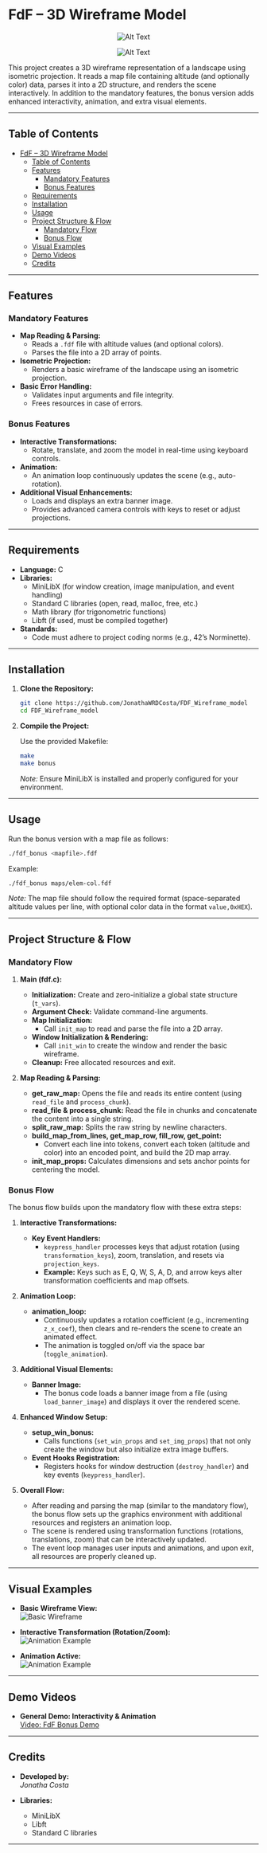 # FdF – 3D Wireframe Model
<p align="center">
  <img src="https://media3.giphy.com/media/v1.Y2lkPTc5MGI3NjExemkydTk2aXlqNWx5d3NpZWJxNWhtcHVvcHRzYmxreXRicTlnc2RxZSZlcD12MV9pbnRlcm5hbF9naWZfYnlfaWQmY3Q9Zw/WWN6dBK3pUltss3Jy7/giphy.gif" alt="Alt Text" />
</p>

<p align="center">
  <img src="assets/fdfm.png" alt="Alt Text" />
</p>

This project creates a 3D wireframe representation of a landscape using isometric projection. It reads a map file containing altitude (and optionally color) data, parses it into a 2D structure, and renders the scene interactively. In addition to the mandatory features, the bonus version adds enhanced interactivity, animation, and extra visual elements.

---

## Table of Contents

- [FdF – 3D Wireframe Model](#fdf--3d-wireframe-model)
  - [Table of Contents](#table-of-contents)
  - [Features](#features)
    - [Mandatory Features](#mandatory-features)
    - [Bonus Features](#bonus-features)
  - [Requirements](#requirements)
  - [Installation](#installation)
  - [Usage](#usage)
  - [Project Structure \& Flow](#project-structure--flow)
    - [Mandatory Flow](#mandatory-flow)
    - [Bonus Flow](#bonus-flow)
  - [Visual Examples](#visual-examples)
  - [Demo Videos](#demo-videos)
  - [Credits](#credits)

---

## Features

### Mandatory Features
- **Map Reading & Parsing:**  
  - Reads a `.fdf` file with altitude values (and optional colors).
  - Parses the file into a 2D array of points.
- **Isometric Projection:**  
  - Renders a basic wireframe of the landscape using an isometric projection.
- **Basic Error Handling:**  
  - Validates input arguments and file integrity.
  - Frees resources in case of errors.

### Bonus Features
- **Interactive Transformations:**  
  - Rotate, translate, and zoom the model in real-time using keyboard controls.
- **Animation:**  
  - An animation loop continuously updates the scene (e.g., auto-rotation).
- **Additional Visual Enhancements:**  
  - Loads and displays an extra banner image.
  - Provides advanced camera controls with keys to reset or adjust projections.

---

## Requirements

- **Language:** C
- **Libraries:**  
  - MiniLibX (for window creation, image manipulation, and event handling)
  - Standard C libraries (open, read, malloc, free, etc.)
  - Math library (for trigonometric functions)
  - Libft (if used, must be compiled together)
- **Standards:**  
  - Code must adhere to project coding norms (e.g., 42’s Norminette).

---

## Installation

1. **Clone the Repository:**

   ```bash
   git clone https://github.com/JonathaWRDCosta/FDF_Wireframe_model
   cd FDF_Wireframe_model
   ```

2. **Compile the Project:**

   Use the provided Makefile:
   ```bash
   make
   make bonus
   ```
   
   *Note:* Ensure MiniLibX is installed and properly configured for your environment.

---

## Usage

Run the bonus version with a map file as follows:

```bash
./fdf_bonus <mapfile>.fdf
```

Example:

```bash
./fdf_bonus maps/elem-col.fdf
```

*Note:* The map file should follow the required format (space-separated altitude values per line, with optional color data in the format `value,0xHEX`).

---

## Project Structure & Flow

### Mandatory Flow

1. **Main (fdf.c):**  
   - **Initialization:** Create and zero-initialize a global state structure (`t_vars`).  
   - **Argument Check:** Validate command-line arguments.  
   - **Map Initialization:**  
     - Call `init_map` to read and parse the file into a 2D array.  
   - **Window Initialization & Rendering:**  
     - Call `init_win` to create the window and render the basic wireframe.
   - **Cleanup:** Free allocated resources and exit.

2. **Map Reading & Parsing:**  
   - **get_raw_map:** Opens the file and reads its entire content (using `read_file` and `process_chunk`).
   - **read_file & process_chunk:** Read the file in chunks and concatenate the content into a single string.
   - **split_raw_map:** Splits the raw string by newline characters.
   - **build_map_from_lines, get_map_row, fill_row, get_point:**  
     - Convert each line into tokens, convert each token (altitude and color) into an encoded point, and build the 2D map array.
   - **init_map_props:** Calculates dimensions and sets anchor points for centering the model.

### Bonus Flow

The bonus flow builds upon the mandatory flow with these extra steps:

1. **Interactive Transformations:**  
   - **Key Event Handlers:**  
     - `keypress_handler` processes keys that adjust rotation (using `transformation_keys`), zoom, translation, and resets via `projection_keys`.
     - **Example:** Keys such as E, Q, W, S, A, D, and arrow keys alter transformation coefficients and map offsets.
  
2. **Animation Loop:**  
   - **animation_loop:**  
     - Continuously updates a rotation coefficient (e.g., incrementing `z_x_coef`), then clears and re-renders the scene to create an animated effect.
     - The animation is toggled on/off via the space bar (`toggle_animation`).

3. **Additional Visual Elements:**  
   - **Banner Image:**  
     - The bonus code loads a banner image from a file (using `load_banner_image`) and displays it over the rendered scene.
  
4. **Enhanced Window Setup:**  
   - **setup_win_bonus:**  
     - Calls functions (`set_win_props` and `set_img_props`) that not only create the window but also initialize extra image buffers.
   - **Event Hooks Registration:**  
     - Registers hooks for window destruction (`destroy_handler`) and key events (`keypress_handler`).

5. **Overall Flow:**  
   - After reading and parsing the map (similar to the mandatory flow), the bonus flow sets up the graphics environment with additional resources and registers an animation loop.
   - The scene is rendered using transformation functions (rotations, translations, zoom) that can be interactively updated.
   - The event loop manages user inputs and animations, and upon exit, all resources are properly cleaned up.

---

## Visual Examples

- **Basic Wireframe View:**  
  ![Basic Wireframe](https://media3.giphy.com/media/v1.Y2lkPTc5MGI3NjExemkydTk2aXlqNWx5d3NpZWJxNWhtcHVvcHRzYmxreXRicTlnc2RxZSZlcD12MV9pbnRlcm5hbF9naWZfYnlfaWQmY3Q9Zw/WWN6dBK3pUltss3Jy7/giphy.gif)

- **Interactive Transformation (Rotation/Zoom):**  
  ![Animation Example](https://media4.giphy.com/media/v1.Y2lkPTc5MGI3NjExY2o2aDBlcnowNzNmaHlvNTdoMnZnMmM2cnc0MzZkeWd0ajd6d2pkcSZlcD12MV9pbnRlcm5hbF9naWZfYnlfaWQmY3Q9Zw/aKs4KU8w1WR29SioT8/giphy.gif)

- **Animation Active:**  
  ![Animation Example](https://media3.giphy.com/media/v1.Y2lkPTc5MGI3NjExOXB4OXYwOGhrOXhhYmUxanl0OWdyeHFrM2ptOGs3Mjhta2JsNTNlMiZlcD12MV9pbnRlcm5hbF9naWZfYnlfaWQmY3Q9Zw/ynJC9WVlVWfiL4ZMBP/giphy.gif)

---

## Demo Videos

- **General Demo: Interactivity & Animation**  
  [Video: FdF Bonus Demo](https://www.linkedin.com/feed/update/urn:li:activity:7292372867415998465/)

---

## Credits

- **Developed by:**  
  *Jonatha Costa*
  
- **Libraries:**  
  - MiniLibX
  - Libft
  - Standard C libraries

---